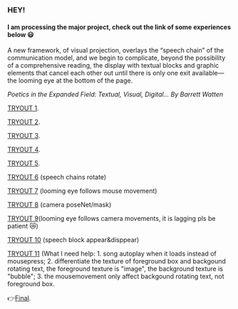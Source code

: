 ### HEY!
#### I am processing the major project, check out the link of some experiences below :smiley:

A new framework, of visual projection, overlays the “speech chain” of the communication model, and we begin to complicate, beyond the possibility of a comprehensive reading, the display with textual blocks and graphic elements that cancel each other out until there is only one exit available—the looming eye at the bottom of the page.

*Poetics in the Expanded Field: Textual, Visual, Digital…*
*By Barrett Watten*


[TRYOUT 1](https://faye12.github.io/CodeWord/majorProject/majorProject_tryout1/).

[TRYOUT 2](https://faye12.github.io/CodeWord/majorProject/majorProject_tryout2/).

[TRYOUT 3](https://faye12.github.io/CodeWord/majorProject/majorProject_practice1/).

[TRYOUT 4](https://faye12.github.io/CodeWord/majorProject/majorProject_tryout4/).

[TRYOUT 5](https://faye12.github.io/CodeWord/majorProject/majorProject_practice4/).

[TRYOUT 6](https://faye12.github.io/CodeWord/majorProject/majorProject_tryout5/) (speech chains rotate)

[TRYOUT 7](https://faye12.github.io/CodeWord/majorProject/majorProject_tryout7/) (looming eye follows mouse movement)

[TRYOUT 8](https://faye12.github.io/CodeWord/majorProject/camera_move_poseNet/) (camera poseNet/mask)

[TRYOUT 9](https://faye12.github.io/CodeWord/majorProject/majorProject_tryout8/)(looming eye follows camera movements, it is lagging pls be patient :crying_cat_face:)

[TRYOUT 10](https://faye12.github.io/CodeWord/majorProject/majorProject_speechBlock/) (speech block appear&disppear)

[TRYOUT 11](https://faye12.github.io/CodeWord/majorProject/majorProject_tryout13/) (What I need help: 1. song autoplay when it loads instead of mousepress; 2. differentiate the texture of foreground box and backgound rotating text, the foreground texture is "image", the background texture is "bubble"; 3. the mousemovement only affect backgound rotating text, not foreground box.


:point_right:[Final](https://faye12.github.io/CodeWord/majorProject/MajorProject_Final/).


